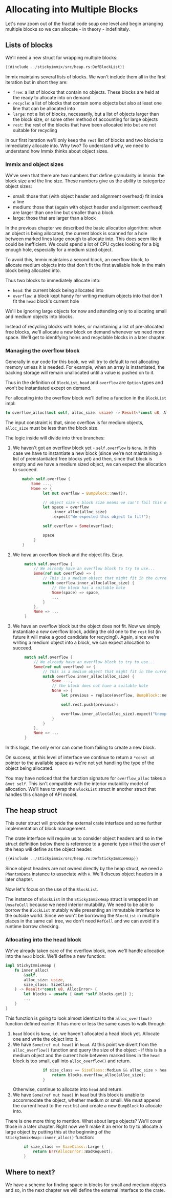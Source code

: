 # Allocating into Multiple Blocks

Let's now zoom out of the fractal code soup one level and begin arranging multiple
blocks so we can allocate - in theory - indefinitely.

## Lists of blocks

We'll need a new struct for wrapping multiple blocks:

```rust
{{#include ../stickyimmix/src/heap.rs:DefBlockList}}
```

Immix maintains several lists of blocks. We won't include them all in the first
iteration but in short they are:

* `free`: a list of blocks that contain no objects. These blocks are held at the
  ready to allocate into on demand
* `recycle`: a list of blocks that contain some objects but also at least one
  line that can be allocated into
* `large`: not a list of blocks, necessarily, but a list of objects larger than
  the block size, or some other method of accounting for large objects
* `rest`: the rest of the blocks that have been allocated into but are not
  suitable for recycling

In our first iteration we'll only keep the `rest` list of blocks and two blocks
to immediately allocate into. Why two? To understand why, we need to understand
how Immix thinks about object sizes.

### Immix and object sizes

We've seen that there are two numbers that define granularity in Immix: the
block size and the line size.  These numbers give us the ability to categorize
object sizes:

* small: those that (with object header and alignment overhead) fit inside a
  line
* medium: those that (again with object header and alignment overhead) are
  larger than one line but smaller than a block
* large: those that are larger than a block

In the previous chapter we described the basic allocation algorithm: when
an object is being allocated, the current block is scanned for a hole between
marked lines large enough to allocate into. This does seem like it could
be inefficient. We could spend a lot of CPU cycles looking for a big enough
hole, especially for a medium sized object.

To avoid this, Immix maintains a second block, an overflow block, to allocate
medium objects into that don't fit the first available hole in the
main block being allocated into.

Thus two blocks to immediately allocate into:

* `head`: the current block being allocated into
* `overflow`: a block kept handy for writing medium objects into that don't
  fit the `head` block's current hole

We'll be ignoring large objects for now and attending only to allocating small
and medium objects into blocks.

Instead of recycling blocks with holes, or maintaining a list of pre-allocated
free blocks, we'll allocate a new block on demand whenever we need more space.
We'll get to identifying holes and recyclable blocks in a later chapter.

### Managing the overflow block

Generally in our code for this book, we will try to default to not allocating
memory unless it is needed. For example, when an array is instantiated,
the backing storage will remain unallocated until a value is pushed on to
it.

Thus in the definition of `BlockList`, `head` and `overflow` are `Option`
types and won't be instantiated except on demand.

For allocating into the overflow block we'll define a function in the
`BlockList` impl:

```rust
fn overflow_alloc(&mut self, alloc_size: usize) -> Result<*const u8, AllocError>
```

The input constraint is that, since overflow is for medium objects, `alloc_size`
must be less than the block size.

The logic inside will divide into three branches:

1. We haven't got an overflow block yet - `self.overflow` is `None`. In this
   case we have to instantiate a new block (since we're not maintaining
   a list of preinstantiated free blocks yet) and then, since that block
   is empty and we have a medium sized object, we can expect the allocation
   to succeed.
   ```rust
       match self.overflow {
           Some ...,
           None => {
                let mut overflow = BumpBlock::new()?;

                // object size < block size means we can't fail this expect
                let space = overflow
                    .inner_alloc(alloc_size)
                    .expect("We expected this object to fit!");

                self.overflow = Some(overflow);

                space
            }
       }
   ```
2. We _have_ an overflow block and the object fits. Easy.
   ```rust
        match self.overflow {
            // We already have an overflow block to try to use...
            Some(ref mut overflow) => {
                // This is a medium object that might fit in the current block...
                match overflow.inner_alloc(alloc_size) {
                    // the block has a suitable hole
                    Some(space) => space,
                    ...
                }
            },
            None => ...
        }
   ```
3. We have an overflow block but the object does not fit. Now we simply
   instantiate a _new_ overflow block, adding the old one to the `rest`
   list (in future it will make a good candidate for recycing!). Again,
   since we're writing a medium object into a block, we can expect allocation
   to succeed.
   ```rust
        match self.overflow {
            // We already have an overflow block to try to use...
            Some(ref mut overflow) => {
                // This is a medium object that might fit in the current block...
                match overflow.inner_alloc(alloc_size) {
                    Some ...,
                    // the block does not have a suitable hole
                    None => {
                        let previous = replace(overflow, BumpBlock::new()?);

                        self.rest.push(previous);

                        overflow.inner_alloc(alloc_size).expect("Unexpected error!")
                    }
                }
            },
            None => ...
        }
   ```

In this logic, the only error can come from failing to create a new block.

On success, at this level of interface we continue to return a `*const u8`
pointer to the available space as we're not yet handling the type of the
object being allocated.

You may have noticed that the function signature for `overflow_alloc` takes a
`&mut self`.  This isn't compatible with the interior mutability model
of allocation.  We'll have to wrap the `BlockList` struct in another struct
that handles this change of API model.

## The heap struct

This outer struct will provide the external crate interface and some further
implementation of block management.

The crate interface will require us to consider object headers and so in the
struct definition below there is reference to a generic type `H` that
the _user_ of the heap will define as the object header.

```rust
{{#include ../stickyimmix/src/heap.rs:DefStickyImmixHeap}}
```

Since object headers are not owned directly by the heap struct, we need a
`PhantomData` instance to associate with `H`.  We'll discuss object headers
in a later chapter.

Now let's focus on the use of the `BlockList`.

The instance of `BlockList` in the `StickyImmixHeap` struct is wrapped in an
`UnsafeCell` because we need interior mutability. We need to be able to
borrow the `BlockList` mutably while presenting an immutable interface to
the outside world.  Since we won't be borrowing the `BlockList` in multiple
places in the same call tree, we don't need `RefCell` and we can avoid it's
runtime borrow checking.

### Allocating into the head block

We've already taken care of the overflow block, now we'll handle allocation
into the `head` block. We'll define a new function:

```rust
impl StickyImmixHeap {
    fn inner_alloc(
        &self,
        alloc_size: usize,
        size_class: SizeClass,
    ) -> Result<*const u8, AllocError> {
        let blocks = unsafe { &mut *self.blocks.get() };
        ...
    }
}
```

This function is going to look almost identical to the `alloc_overflow()`
function defined earlier. It has more or less the same cases to walk through:

1. `head` block is `None`, i.e. we haven't allocated a head block yet. Allocate
   one and write the object into it.
2. We have `Some(ref mut head)` in `head`.  At this point we divert from the
   `alloc_overflow()` function and query the size of the object - if this is
   is a medium object and the current hole between marked lines in the `head`
   block is too small, call into `alloc_overflow()` and return.
   ```rust
                if size_class == SizeClass::Medium && alloc_size > head.current_hole_size() {
                    return blocks.overflow_alloc(alloc_size);
                }
   ```
   Otherwise, continue to allocate into `head` and return.
3. We have `Some(ref mut head)` in `head` but this block is unable to
   accommodate the object, whether medium or small. We must append the current
   head to the `rest` list and create a new `BumpBlock` to allocate into.

There is one more thing to mention. What about large objects? We'll cover those
in a later chapter. Right now we'll make it an error to try to allocate a large
object by putting this at the beginning of the `StickyImmixHeap::inner_alloc()`
function:

```rust
        if size_class == SizeClass::Large {
            return Err(AllocError::BadRequest);
        }

```

## Where to next?

We have a scheme for finding space in blocks for small and medium objects
and so, in the next chapter we will define the external interface to the crate.
